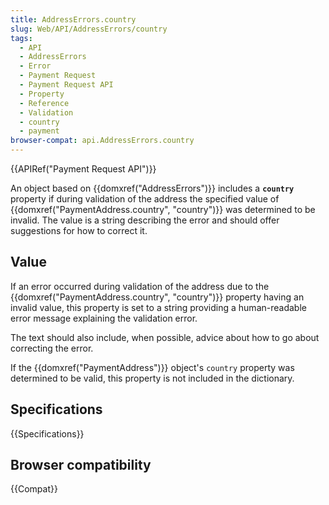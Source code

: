 ```yaml
---
title: AddressErrors.country
slug: Web/API/AddressErrors/country
tags:
  - API
  - AddressErrors
  - Error
  - Payment Request
  - Payment Request API
  - Property
  - Reference
  - Validation
  - country
  - payment
browser-compat: api.AddressErrors.country
---
```

{{APIRef("Payment Request API")}}

An object based on {{domxref("AddressErrors")}} includes a **`country`** property if during validation of the address the specified value of {{domxref("PaymentAddress.country", "country")}} was determined to be invalid. The value is a string describing the error and should offer suggestions for how to correct it.

## Value

If an error occurred during validation of the address due to the {{domxref("PaymentAddress.country", "country")}} property having an invalid value, this property is set to a string providing a human-readable error message explaining the validation error.

The text should also include, when possible, advice about how to go about correcting the error.

If the {{domxref("PaymentAddress")}} object's `country` property was determined to be valid, this property is not included in the dictionary.

## Specifications

{{Specifications}}

## Browser compatibility

{{Compat}}
